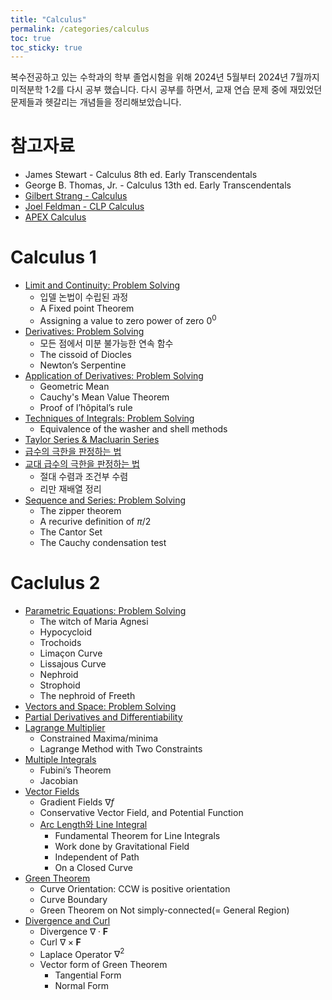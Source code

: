 ```yaml
---
title: "Calculus"
permalink: /categories/calculus
toc: true
toc_sticky: true
---
```


복수전공하고 있는 수학과의 학부 졸업시험을 위해 2024년 5월부터 2024년 7월까지 미적분학 1·2를 다시 공부 했습니다. 다시 공부를 하면서, 교재 연습 문제 중에 재밌었던 문제들과 헷갈리는 개념들을 정리해보았습니다.

# 참고자료

- James Stewart - Calculus 8th ed. Early Transcendentals
- George B. Thomas, Jr. - Calculus 13th ed. Early Transcendentals
- [Gilbert Strang - Calculus](https://open.umn.edu/opentextbooks/textbooks/252)
- [Joel Feldman - CLP Calculus](https://personal.math.ubc.ca/~CLP/)
- [APEX Calculus](https://www.apexcalculus.com/)


# Calculus 1

- [Limit and Continuity: Problem Solving](/2024/05/01/limit-and-continuity-problem-solving/)
  - 입델 논법이 수립된 과정
  - A Fixed point Theorem
  - Assigning a value to zero power of zero $0^0$
- [Derivatives: Problem Solving](/2024/05/05/derivatives-problem-solving/)
  - 모든 점에서 미분 불가능한 연속 함수
  - The cissoid of Diocles
  - Newton’s Serpentine
- [Application of Derivatives: Problem Solving](/2024/05/20/application-of-derivatives-problem-solving/)
  - Geometric Mean
  - Cauchy's Mean Value Theorem
  - Proof of l’hôpital’s rule
- [Techniques of Integrals: Problem Solving](/2024/05/30/techniques-of-integrals-problem-solving/)
  - Equivalence of the washer and shell methods
- [Taylor Series & Macluarin Series](/2022/10/29/talyor-series-and-maclaurin-series/)
- [급수의 극한을 판정하는 법](/2024/06/08/method-of-determining-the-limit-of-a-series/)
- [교대 급수의 극한을 판정하는 법](/2024/06/08/method-of-determining-the-limit-of-an-alternating-series/)
  - 절대 수렴과 조건부 수렴
  - 리만 재배열 정리
- [Sequence and Series: Problem Solving](/2024/06/08/sequence-and-series-problem-solving/)
  - The zipper theorem
  - A recurive definition of $\pi/2$
  - The Cantor Set
  - The Cauchy condensation test


# Caclulus 2

- [Parametric Equations: Problem Solving](/2024/06/16/parametric-equations-problem-solving/)
  - The witch of Maria Agnesi
  - Hypocycloid
  - Trochoids
  - Limaçon Curve
  - Lissajous Curve
  - Nephroid
  - Strophoid
  - The nephroid of Freeth
- [Vectors and Space: Problem Solving](/2024/06/30/vectors-and-space-problem-solving/)
- [Partial Derivatives and Differentiability](/2024/07/06/prtial-derivatives-and-differentiability/)
- [Lagrange Multiplier](/2024/07/14/lagrange-multiplier/)
  - Constrained Maxima/minima
  - Lagrange Method with Two Constraints
- [Multiple Integrals](/2024/07/16/multiple-integrals/)
  - Fubini’s Theorem
  - Jacobian
- [Vector Fields](/2024/07/20/vector-fields-and-line-integrals/)
  - Gradient Fields $\nabla f$
  - Conservative Vector Field, and Potential Function
  - [Arc Length와 Line Integral](/2024/06/30/arc-length-and-line-integral/)
    - Fundamental Theorem for Line Integrals
    - Work done by Gravitational Field
    - Independent of Path
    - On a Closed Curve
- [Green Theorem](/2024/07/21/green-theorem/)
  - Curve Orientation: CCW is positive orientation
  - Curve Boundary
  - Green Theorem on Not simply-connected(= General Region)
- [Divergence and Curl](/2024/07/24/curl-and-divergence/)
  - Divergence $\nabla \cdot \mathbf{F}$
  - Curl $\nabla \times \mathbf{F}$
  - Laplace Operator $\nabla^2$
  - Vector form of Green Theorem
    - Tangential Form
    - Normal Form

